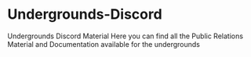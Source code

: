 # Undergrounds-Discord
Undergrounds Discord Material
Here you can find all the Public Relations Material and Documentation available for the undergrounds
